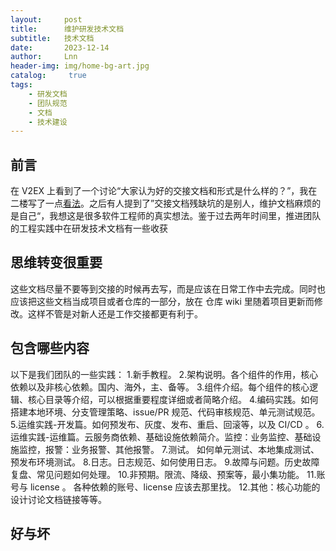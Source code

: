 ```yaml
---
layout:     post
title:      维护研发技术文档
subtitle:   技术文档
date:       2023-12-14
author:     Lnn
header-img: img/home-bg-art.jpg
catalog: 	 true
tags:
    - 研发文档
    - 团队规范
    - 文档
    - 技术建设
---
```


## 前言

在 V2EX 上看到了一个讨论“大家认为好的交接文档和形式是什么样的？”，我在二楼写了一点[看法](https://v2ex.com/t/1000171#reply3)。之后有人提到了”交接文档残缺坑的是别人，维护文档麻烦的是自己“，我想这是很多软件工程师的真实想法。鉴于过去两年时间里，推进团队的工程实践中在研发技术文档有一些收获




## 思维转变很重要

这些文档尽量不要等到交接的时候再去写，而是应该在日常工作中去完成。同时也应该把这些文档当成项目或者仓库的一部分，放在 仓库 wiki 里随着项目更新而修改。这样不管是对新人还是工作交接都更有利于。


## 包含哪些内容

以下是我们团队的一些实践：
1.新手教程。
2.架构说明。各个组件的作用，核心依赖以及非核心依赖。国内、海外，主、备等。
3.组件介绍。每个组件的核心逻辑、核心目录等介绍，可以根据重要程度详细或者简略介绍。
4.编码实践。如何搭建本地环境、分支管理策略、issue/PR 规范、代码审核规范、单元测试规范。
5.运维实践-开发篇。如何预发布、灰度、发布、重启、回滚等，以及 CI/CD 。
6.运维实践-运维篇。云服务商依赖、基础设施依赖简介。监控：业务监控、基础设施监控，报警：业务报警、其他报警。
7.测试。 如何单元测试、本地集成测试、预发布环境测试。
8.日志。日志规范、如何使用日志。
9.故障与问题。历史故障复盘、常见问题如何处理。
10.非预期。限流、降级、预案等，最小集功能。
11.账号与 license 。 各种依赖的账号、license 应该去那里找。
12.其他：核心功能的设计讨论文档链接等等。


## 好与坏